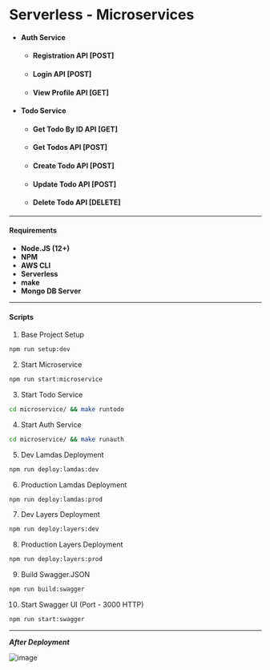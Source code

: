 # Serverless - Microservices

- #### Auth Service
  - #### Registration API [POST]
  - #### Login API [POST]
  - #### View Profile API [GET]
- #### Todo Service
  - #### Get Todo By ID API [GET]
  - #### Get Todos API [POST]
  - #### Create Todo API [POST]
  - #### Update Todo API [POST]
  - #### Delete Todo API [DELETE]

---

#### Requirements

- **Node.JS (12+)**
- **NPM**
- **AWS CLI**
- **Serverless**
- **make**
- **Mongo DB Server**

---

#### Scripts

1. Base Project Setup

```sh
npm run setup:dev
```

2. Start Microservice

```sh
npm run start:microservice
```

3. Start Todo Service

```sh
cd microservice/ && make runtodo
```

4. Start Auth Service

```sh
cd microservice/ && make runauth
```

5. Dev Lamdas Deployment

```sh
npm run deploy:lamdas:dev
```

6. Production Lamdas Deployment

```sh
npm run deploy:lamdas:prod
```

7. Dev Layers Deployment

```sh
npm run deploy:layers:dev
```

8. Production Layers Deployment

```sh
npm run deploy:layers:prod
```

9. Build Swagger.JSON

```sh
npm run build:swagger
```

10. Start Swagger UI (Port - 3000 HTTP)

```sh
npm run start:swagger
```

---

**_After Deployment_**

![image](https://user-images.githubusercontent.com/54475009/134776693-a188bc24-235e-482b-b593-5ab7ea001459.png)
